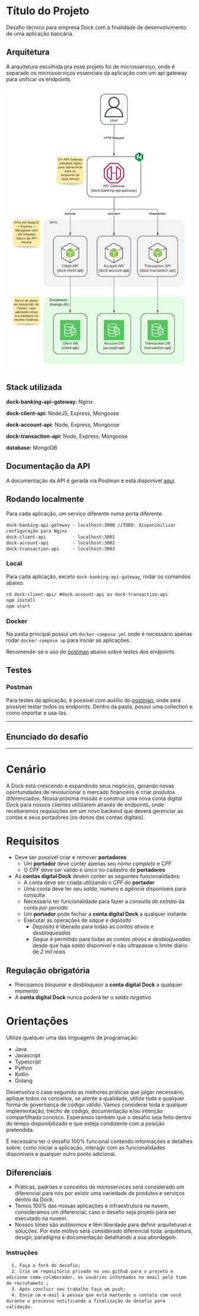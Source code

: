 
# Título do Projeto

Desafio técnico para empresa Dock com a finalidade de desenvolvimento de uma aplicação bancária.



## Arquitetura

A arquitetura escolhida pra esse projeto foi de microsserviço, onde é separado os microsserviços essenciais da aplicação
com um api gateway para unificar os endpoints.

<img src="arquitetura.png" alt="arquitetura" width="500"/>

## Stack utilizada

**dock-banking-api-gateway:** Nginx

**dock-client-api:** NodeJS, Express, Mongoose

**dock-account-api:** Node, Express, Mongoose

**dock-transaction-api:** Node, Express, Mongoose

**database:** MongoDB


## Documentação da API

A documentação da API é gerada via Postman e está disponível [aqui](https://documenter.getpostman.com/view/7620522/2s8ZDa1LoC#c4a05224-2362-44b5-b320-181b48b569db).
## Rodando localmente

Para cada aplicação, um serviço diferente numa porta diferente.
```
dock-banking-api-gateway - localhost:3000 //TODO: disponibilizar configuração para Nginx
dock-client-api          - localhost:3001
dock-account-api         - localhost:3002
dock-transaction-api     - localhost:3003
```

### Local

Para cada aplicação, exceto `dock-banking-api-gateway`, rodar os comandos abaixo:

```shell
cd dock-client-api/ #dock-account-api ou dock-transaction-api
npm install
npm start
```

### Docker

Na pasta principal possui um `docker-compose.yml` onde é necessário apenas rodar `docker-compose up` para iniciar as aplicações.

Recomende-se o uso do [postman](#postman) abaixo sobre testes dos endpoints.


## Testes

### Postman

Para testes da aplicação, é possível com auxílio do [postman](/postman/), onde será possível testar todos os endpoints. 
Dentro da pasta, possui uma collection e como importar e usa-las.

---

Enunciado do desafio
---

---


# Cenário

A Dock está crescendo e expandindo seus negócios, gerando novas oportunidades de revolucionar o mercado financeiro e criar produtos diferenciados.
Nossa próxima missão é construir uma nova conta digital Dock para nossos clientes utilizarem através de endpoints, onde receberemos requisições em um novo backend que deverá gerenciar as contas e seus portadores (os donos das contas digitais).

# Requisitos

- Deve ser possível criar e remover **portadores**
    - Um **portador** deve conter apenas seu *nome completo* e *CPF*
    - O *CPF* deve ser válido e único no cadastro de **portadores**
- As **contas digital Dock** devem conter as seguintes funcionalidades:
    - A conta deve ser criada utilizando o *CPF* do **portador**
    - Uma conta deve ter seu *saldo*, *número* e *agência* disponíveis para consulta
    - Necessário ter funcionalidade para fazer a *consulta de extrato* da conta *por período*
    - Um **portador** pode fechar a **conta digital Dock** a qualquer instante
    - Executar as operações de *saque* e *depósito*
        - *Depósito* é liberado para todas as *contas ativas* e *desbloqueadas*
        - *Saque* é permitido para todas as *contas ativas* e *desbloqueadas* desde que haja *saldo disponível* e não ultrapasse o limite diário de *2 mil reais*

## Regulação obrigatória

- Precisamos *bloquear* e *desbloquear* a **conta digital Dock** a qualquer momento
- A **conta digital Dock** nunca poderá ter o *saldo negativo*


#  Orientações

Utilize qualquer uma das linguagens de programação:
- Java
- Javascript
- Typescript
- Python
- Kotlin
- Golang

Desenvolva o case seguindo as melhores práticas que julgar necessário, aplique todos os conceitos, se atente a qualidade, utilize toda e qualquer forma de governança de código válido. Vamos considerar toda e qualquer implementação, trecho de código, documentação e/ou intenção compartilhada conosco. Esperamos também que o desafio seja feito dentro do tempo disponibilizado e que esteja condizente com a posição pretendida.

É necessário ter o desafio 100% funcional contendo informações e detalhes sobre: como iniciar a aplicação, interagir com as funcionalidades disponíveis e qualquer outro ponto adicional.

## Diferenciais

- Práticas, padrões e conceitos de microservices será considerado um diferencial para nós por existir uma variedade de produtos e serviços dentro da Dock.
- Temos 100% das nossas aplicações e infraestrutura na nuvem, consideramos um diferencial, caso o desafio seja projeto para ser executado na nuvem.
- Nossos times são autônomos e têm liberdade para definir arquiteturas e soluções. Por este motivo será considerado diferencial toda: arquitetura, design, paradigma e documentação detalhando a sua abordagem.

### Instruções
      1. Faça o fork do desafio;
      2. Crie um repositório privado no seu github para o projeto e adicione como colaborador, os usuários informados no email pelo time de recrutameto ;
      3. Após concluir seu trabalho faça um push; 
      4. Envie um e-mail à pessoa que está mantendo o contato com você durante o processo notificando a finalização do desafio para validação.
